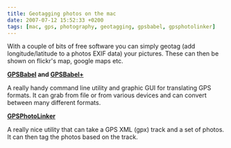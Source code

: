```yaml
---
title: Geotagging photos on the mac
date: 2007-07-12 15:52:33 +0200
tags: [mac, gps, photography, geotagging, gpsbabel, gpsphotolinker]
---
```


With a couple of bits of free software you can simply geotag (add longitude/latitude to a photos EXIF data) your pictures. These can then be shown on flickr's map, google maps etc.

**[GPSBabel](http://www.gpsbabel.org) and [GPSBabel+](http://sourceforge.net/projects/gpsbabel/)**

A really handy command line utility and graphic GUI for translating GPS formats. It can grab from file or from various devices and can convert between many different formats.

**[GPSPhotoLinker](http://oregonstate.edu/~earlyj/gpsphotolinker/)**

A really nice utility that can take a GPS XML (gpx) track and a set of photos. It can then tag the photos based on the track.
